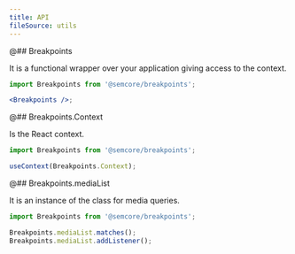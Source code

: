 ```yaml
---
title: API
fileSource: utils
---
```


@## Breakpoints

It is a functional wrapper over your application giving access to the context.

```jsx
import Breakpoints from '@semcore/breakpoints';

<Breakpoints />;
```

@## Breakpoints.Context

Is the React context.

```jsx
import Breakpoints from '@semcore/breakpoints';

useContext(Breakpoints.Context);
```

@## Breakpoints.mediaList

It is an instance of the class for media queries.

```jsx
import Breakpoints from '@semcore/breakpoints';

Breakpoints.mediaList.matches();
Breakpoints.mediaList.addListener();
```
